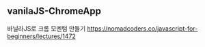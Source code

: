 ## vanilaJS-ChromeApp

바닐라JS로 크롬 모멘텀 만들기
https://nomadcoders.co/javascript-for-beginners/lectures/1472

